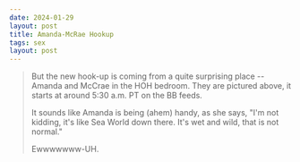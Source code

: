 ```yaml
---
date: 2024-01-29
layout: post
title: Amanda-McRae Hookup
tags: sex
layout: post
---
```


> But the new hook-up is coming from a quite surprising place -- Amanda and McCrae in the HOH bedroom. They are pictured above, it starts at around 5:30 a.m. PT on the BB feeds. 
> 
> It sounds like Amanda is being (ahem) handy, as she says, "I'm not kidding, it's like Sea World down there. It's wet and wild, that is not normal."
> 
> Ewwwwwww-UH.